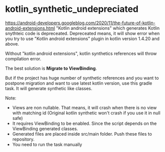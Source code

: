 # kotlin_synthetic_undepreciated

https://android-developers.googleblog.com/2020/11/the-future-of-kotlin-android-extensions.html
"Kotlin android extensions" which generates Kotlin snythteic code is depreceated. 
Depreceated means, it will show error when you try to use "Kotlin android extensions" plugin in kotlin version 1.4.20 and above. 

Without "kotlin android extensions", kotlin synthetics references will throw compilation error.

The best solution is **Migrate to ViewBinding**.

But if the project has huge number of synthetic references and you want to postpone migration and want to use latest kotlin version, use this gradle task.
It will generate synthetic like classes.

Note: 
* Views are non nullable. That means, it will crash when there is no view with matching id (Original kotlin synthetic won't crash if you use it in null safe)
* It requires ViewBinding to be enabled. Since the script depends on the ViewBinding generated classes.
* Generated files are placed inside src/main folder. Push these files to repository.
* You need to run the task manually
